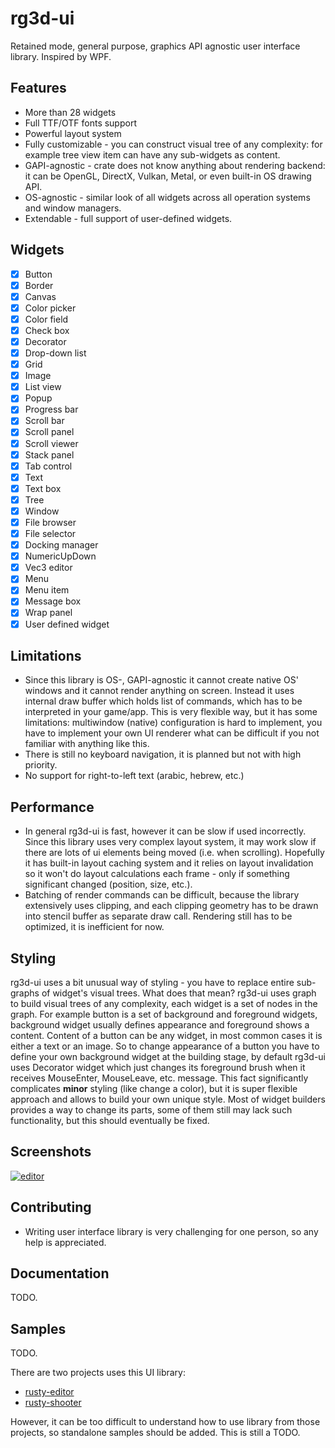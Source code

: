 # rg3d-ui

Retained mode, general purpose, graphics API agnostic user interface library. Inspired by WPF.

## Features

- More than 28 widgets
- Full TTF/OTF fonts support
- Powerful layout system
- Fully customizable - you can construct visual tree of any complexity: for example tree view item can have any sub-widgets as content.
- GAPI-agnostic - crate does not know anything about rendering backend: it can be OpenGL, DirectX, Vulkan, Metal, or even built-in OS drawing API.
- OS-agnostic - similar look of all widgets across all operation systems and window managers.
- Extendable - full support of user-defined widgets.

## Widgets
- [x] Button
- [x] Border
- [x] Canvas
- [x] Color picker
- [x] Color field
- [x] Check box
- [x] Decorator
- [x] Drop-down list
- [x] Grid
- [x] Image
- [x] List view
- [x] Popup
- [x] Progress bar
- [x] Scroll bar
- [x] Scroll panel
- [x] Scroll viewer
- [x] Stack panel
- [x] Tab control
- [x] Text
- [x] Text box
- [x] Tree
- [x] Window
- [x] File browser
- [x] File selector
- [x] Docking manager
- [x] NumericUpDown
- [x] Vec3 editor
- [x] Menu
- [x] Menu item
- [x] Message box
- [x] Wrap panel
- [x] User defined widget

## Limitations

- Since this library is OS-, GAPI-agnostic it cannot create native OS' windows and it cannot render anything on screen. Instead it uses internal draw buffer which holds list of commands, which has to be interpreted in your game/app. This is very flexible way, but it has some limitations: multiwindow (native) configuration is hard to implement, you have to implement your own UI renderer what can be difficult if you not familiar with anything like this.
- There is still no keyboard navigation, it is planned but not with high priority.
- No support for right-to-left text (arabic, hebrew, etc.)

## Performance

- In general rg3d-ui is fast, however it can be slow if used incorrectly. Since this library uses very complex layout system, it may work slow if there are lots of ui elements being moved (i.e. when scrolling). Hopefully it has built-in layout caching system and it relies on layout invalidation so it won't do layout calculations each frame - only if something significant changed (position, size, etc.).
- Batching of render commands can be difficult, because the library extensively uses clipping, and each clipping geometry has to be drawn into stencil buffer as separate draw call. Rendering still has to be optimized, it is inefficient for now.

## Styling

rg3d-ui uses a bit unusual way of styling - you have to replace entire sub-graphs of widget's visual trees. What does that mean? rg3d-ui uses graph to build visual trees of any complexity, each widget is a set of nodes in the graph. For example button is a set of background and foreground widgets, background widget usually defines appearance and foreground shows a content. Content of a button can be any widget, in most common cases it is either a text or an image. So to change appearance of a button you have to define your own background widget at the building stage, by default rg3d-ui uses Decorator widget which just changes its foreground brush when it receives MouseEnter, MouseLeave, etc. message. This fact significantly complicates **minor** styling (like change a color), but it is super flexible approach and allows to build your own unique style. Most of widget builders provides a way to change its parts, some of them still may lack such functionality, but this should eventually be fixed.

## Screenshots

[![editor](https://raw.githubusercontent.com/mrDIMAS/rusty-editor/master/screenshots/1.png)](https://github.com/mrDIMAS/rusty-editor/)

## Contributing

- Writing user interface library is very challenging for one person, so any help is appreciated.

## Documentation

TODO.

## Samples 

TODO.

There are two projects uses this UI library: 

- [rusty-editor](https://github.com/mrDIMAS/rusty-editor/)
- [rusty-shooter](https://github.com/mrDIMAS/rusty-shooter)

However, it can be too difficult to understand how to use library from those projects, so standalone samples should be added. This is still a TODO.